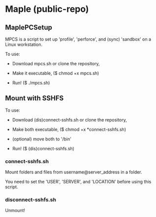 # Maple (public-repo)

## MaplePCSetup
MPCS is a script to set up 'profile', 'perforce', and (sync) 'sandbox' on a Linux workstation. 

To use: 

- Download mpcs.sh or clone the repository,

- Make it executable, ($ chmod +x mpcs.sh)

- Run! ($ ./mpcs.sh)

## Mount with SSHFS
To use:

- Download (dis)connect-sshfs.sh or clone the repository,

- Make both executable, ($ chmod +x *connect-sshfs.sh)

- (optional) move both to '/bin'

- Run! ($ (dis)connect-sshfs.sh)

### connect-sshfs.sh 
Mount folders and files from username@server_address in a folder. 

You need to set the 'USER', 'SERVER', and 'LOCATION' before using this script.

### disconnect-sshfs.sh
Unmount!


